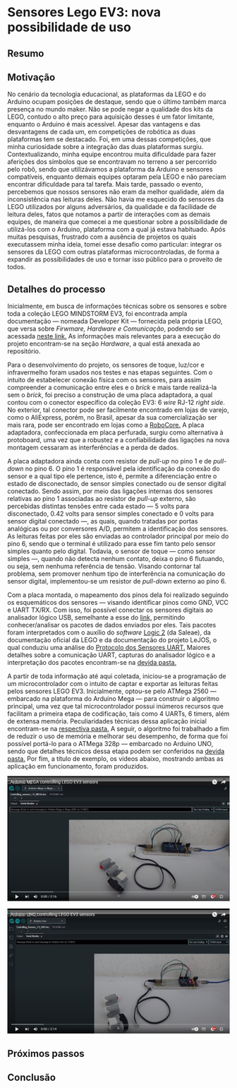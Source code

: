 # Sensores Lego EV3: nova possibilidade de uso 

## Resumo 

## Motivação

No cenário da tecnologia educacional, as plataformas da LEGO e do Arduino ocupam posições de destaque, sendo que o último também marca presença no mundo maker. Não se pode negar a qualidade dos kits da LEGO, contudo o alto preço para aquisição desses é um fator limitante, enquanto o Arduino é mais acessível. Apesar das vantagens e das desvantagens de cada um, em competições de robótica as duas plataformas tem se destacado. Foi, em uma dessas competições, que minha curiosidade sobre a integração das duas plataformas surgiu. Contextualizando, minha equipe encontrou muita dificuldade para fazer aferições dos símbolos que se encontravam no terreno a ser percorrido pelo robô, sendo que utilizávamos a plataforma da Arduino e sensores compatíveis, enquanto demais equipes optaram pela LEGO e não pareciam encontrar dificuldade para tal tarefa. Mais tarde, passado o evento, percebemos que nossos sensores não eram da melhor qualidade, além da inconsistência nas leituras deles. Não havia me esquecido do sensores da LEGO utilizados por alguns adversários, da qualidade e da facilidade de leitura deles, fatos que notamos a partir de interações com as demais equipes, de maneira que comecei a me questionar sobre a possibilidade de utilizá-los com o Arduino, plataforma com a qual já estava habituado. Após muitas pesquisas, frustrado com a ausência de projetos os quais executassem minha ideia, tomei esse desafio como particular: integrar os sensores da LEGO com outras plataformas microcontroladas, de forma a expandir as possibilidades de uso e tornar isso público para o proveito de todos.

## Detalhes do processo

Inicialmente, em busca de informações técnicas sobre os sensores e sobre toda a coleção LEGO MINDSTORM EV3, foi encontrada ampla documentação — nomeada Developer Kit — fornecida pela própria LEGO, que versa sobre *Firwmare, Hardware e Comunicação*, podendo ser acessada [neste link.](https://education.lego.com/en-us/product-resources/mindstorms-ev3/downloads/developer-kits) As informações mais relevantes para a execução do projeto encontram-se na seção *Hardware*, a qual está anexada ao repositório.

Para o desenvolvimento do projeto, os sensores de toque, luz/cor e infravermelho foram usados nos testes e nas etapas seguintes. Com o intuito de estabelecer conexão física com os sensores, para assim compreender a comunicação entre eles e o *brick* e mais tarde realizá-la sem o *brick*, foi preciso a construção de uma placa adaptadora, a qual contou com o conector específico da coleção EV3: 6 *wire* RJ-12 *right side*. No exterior, tal conector pode ser facilmente encontrado em lojas de varejo, como o AliExpress, porém, no Brasil, apesar da sua comercialização ser mais rara, pode ser encontrado em lojas como a [RoboCore.](https://www.robocore.net/) A placa adaptadora, confeccionada em placa perfurada, surgiu como alternativa à protoboard, uma vez que a robustez e a confiabilidade das ligações na nova montagem cessaram as interferências e a perda de dados.

A placa adaptadora ainda conta com resistor de *pull-up* no pino 1 e de *pull-down* no pino 6. O pino 1 é responsável pela identificação da conexão do sensor e a qual tipo ele pertence, isto é, permite a diferenciação entre o estado de disconectado, de sensor simples conectado ou de sensor digital conectado. Sendo assim, por meio das ligações internas dos sensores relativas ao pino 1 associadas ao resistor de *pull-up* externo, são percebidas distintas tensões entre cada estado — 5 volts para disconectado, 0.42 volts para sensor simples conectado e 0 volts para sensor digital conectado —, as quais, quando tratadas por portas analógicas ou por conversores A/D, permitem a identificação dos sensores. As leituras feitas por eles são enviadas ao controlador principal por meio do pino 6, sendo que o terminal é utilizado para esse fim tanto pelo sensor simples quanto pelo digital. Todavia, o sensor de toque — como sensor simples —, quando não detecta nenhum contato, deixa o pino 6 flutuando, ou seja, sem nenhuma referência de tensão. Visando contornar tal problema, sem promover nenhum tipo de interferência na comunicação do sensor digital, implementou-se um resistor de *pull-down* externo ao pino 6. 

Com a placa montada, o mapeamento dos pinos dela foi realizado seguindo os esquemáticos dos sensores — visando identificar pinos como GND, VCC e UART TX/RX. Com isso, foi possível conectar os sensores digitais ao analisador lógico USB, semelhante a esse do [link,](https://www.usinainfo.com.br/testadores-e-medidores-diversos/analisador-logico-24mhz-8ch-al24-2691.html) permitindo conhecer/analisar os pacotes de dados enviados por eles. Tais pacotes foram interpretados com o auxílio do *software* [Logic 2](https://www.saleae.com/downloads/) (da Saleae), da documentação oficial da LEGO e da documentação do projeto LeJOS, o qual conduziu uma análise do [Protocolo dos Sensores UART.](https://sourceforge.net/p/lejos/wiki/UART%20Sensor%20Protocol/) Maiores detalhes sobre a comunicação UART, capturas do analisador lógico e a interpretação dos pacotes encontram-se na [devida pasta.](https://github.com/JoaoSenirio/LEGOEV3_Sensors_NewUsability/tree/main/Logic%20Analyser%20Captures)

A partir de toda informação até aqui coletada, iniciou-se a programação de um microcontrolador com o intuito de captar e exportar as leituras feitas pelos sensores LEGO EV3. Inicialmente, optou-se pelo ATMega 2560 — embarcado na plataforma do Arduino Mega — para construir o algoritmo principal, uma vez que tal microcontrolador possui inúmeros recursos que facilitam a primeira etapa de codificação, tais como 4 UARTs, 6 timers, além de extensa memória. Peculiaridades técnicas dessa aplicação inicial encontram-se na [respectiva pasta.](https://github.com/JoaoSenirio/LEGOEV3_Sensors_NewUsability/tree/main/Controlling_sensors_1.0_MEGA) A seguir, o algoritmo foi trabalhado a fim de reduzir o uso de memória e melhorar seu desempenho, de forma que foi possível portá-lo para o ATMega 328p — embarcado no Arduino UNO, sendo que detalhes técnicos dessa etapa podem ser conferidos na [devida pasta.](https://github.com/JoaoSenirio/LEGOEV3_Sensors_NewUsability/tree/main/Controlling_Sensors_1.0_UNO) Por fim, a título de exemplo, os vídeos abaixo, mostrando ambas as aplicação em funcionamento, foram produzidos.

[![IMAGE ALT TEXT](/Images/MEGA_Thumbnail.png)](http://www.youtube.com/watch?v=v17XQr9M2BI "Arduino MEGA controlling LEGO EV3 sensors")

[![IMAGE ALT TEXT](/Images/UNO_Thumnail.png)](http://www.youtube.com/watch?v=nMiRV2qx3uY "Arduino UNO controlling LEGO EV3 sensors")
## Próximos passos 
## Conclusão